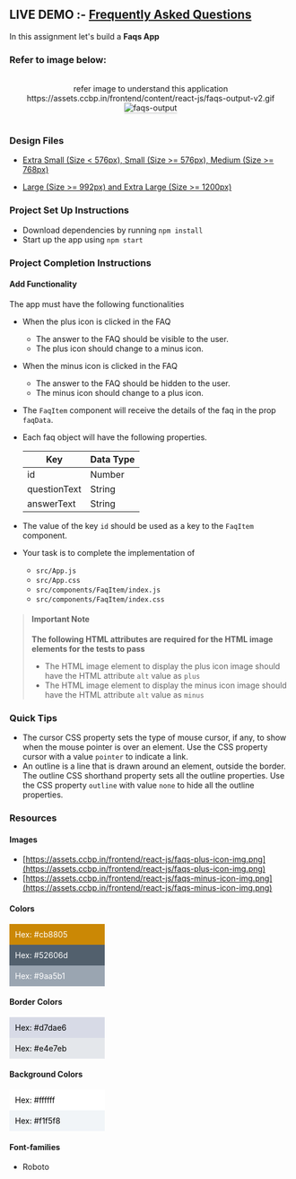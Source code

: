 ## LIVE DEMO :- <a href="https://reverent-mirzakhani-520d20.netlify.app/">Frequently Asked Questions</a>
In this assignment let's build a **Faqs App** 

### Refer to image below:

<br/>
<div style="text-align: center;">
refer image to understand this application
https://assets.ccbp.in/frontend/content/react-js/faqs-output-v2.gif


<img src="https://assets.ccbp.in/frontend/content/react-js/faqs-output-v2.gif" alt="faqs-output" style="max-width:70%;box-shadow:0 2.8px 2.2px rgba(0, 0, 0, 0.12)" />

</div>

<br/>

### Design Files

- [Extra Small (Size < 576px), Small (Size >= 576px), Medium (Size >= 768px)](https://assets.ccbp.in/frontend/content/react-js/faqs-sm-output.png)

- [Large (Size >= 992px) and Extra Large (Size >= 1200px)](https://assets.ccbp.in/frontend/content/react-js/faqs-lg-output.png)


### Project Set Up Instructions

- Download dependencies by running `npm install`
- Start up the app using `npm start`

### Project Completion Instructions

#### Add Functionality

The app must have the following functionalities

- When the plus icon is clicked in the FAQ
    - The answer to the FAQ should be visible to the user.
    - The plus icon should change to a minus icon.
- When the minus icon is clicked in the FAQ
    - The answer to the FAQ should be hidden to the user.
    - The minus icon should change to a plus icon.
- The `FaqItem` component will receive the details of the faq in the prop `faqData`.
- Each faq object will have the following properties.

  | Key          | Data Type |
  | -----------  | --------- |
  | id           | Number    |
  | questionText | String    |
  | answerText   | String    |

- The value of the key `id` should be used as a key to the `FaqItem` component.


- Your task is to complete the implementation of
  - `src/App.js`
  - `src/App.css`
  - `src/components/FaqItem/index.js`
  - `src/components/FaqItem/index.css`

> #### Important Note
>
> **The following HTML attributes are required for the HTML image elements for the tests to pass**
>
> - The HTML image element to display the plus icon image should have the HTML
>   attribute `alt` value as `plus`
> - The HTML image element to display the minus icon image should have the HTML
>   attribute `alt` value as `minus`

### Quick Tips

- The cursor CSS property sets the type of mouse cursor, if any, to show when the mouse pointer is over an element. Use the CSS property cursor with a value `pointer` to indicate a link.
- An outline is a line that is drawn around an element, outside the border. The outline CSS shorthand property sets all the outline properties. Use the CSS property `outline` with value `none` to hide all the outline properties.


### Resources

#### Images

- [https://assets.ccbp.in/frontend/react-js/faqs-plus-icon-img.png](https://assets.ccbp.in/frontend/react-js/faqs-plus-icon-img.png)
- [https://assets.ccbp.in/frontend/react-js/faqs-minus-icon-img.png](https://assets.ccbp.in/frontend/react-js/faqs-minus-icon-img.png)

#### Colors

<div style="background-color: #cb8805; width: 150px; padding: 10px; color: white">Hex: #cb8805</div>
<div style="background-color: #52606d; width: 150px; padding: 10px; color: white">Hex: #52606d</div>
<div style="background-color: #9aa5b1; width: 150px; padding: 10px; color: white">Hex: #9aa5b1</div>

#### Border Colors

<div style="background-color: #d7dae6; width: 150px; padding: 10px; color: black">Hex: #d7dae6</div>
<div style="background-color: #e4e7eb; width: 150px; padding: 10px; color: black">Hex: #e4e7eb</div>

#### Background Colors

<div style="background-color: #ffffff; width: 150px; padding: 10px; color: black">Hex: #ffffff</div>
<div style="background-color: #f1f5f8; width: 150px; padding: 10px; color: black">Hex: #f1f5f8</div>


#### Font-families

- Roboto

